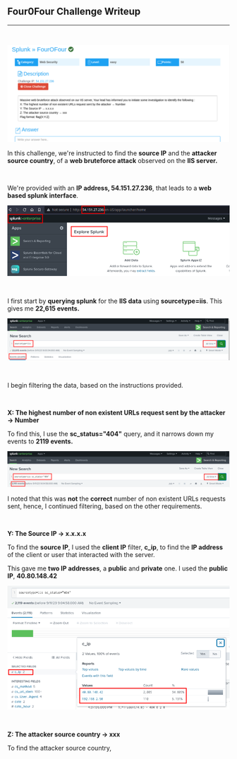 ## Four0Four Challenge Writeup
---
<br>

![four](images/four.png)

In this challenge, we're instructed to find the **source IP** and the **attacker source country**, of a **web bruteforce attack** observed on the **IIS server.**

<br>

We're provided with an **IP address, 54.151.27.236**, that leads to a **web based splunk interface**.

![four](images/splunk.png)

<br>

I first start by **querying splunk** for the **IIS data** using **sourcetype=iis**. This gives me **22,615 events.**

![four](images/iis.png)

<br>

I begin filtering the data, based on the instructions provided.

<br>

**X: The highest number of non existent URLs request sent by the attacker → Number**

To find this, I use the **sc_status="404"** query, and it narrows down my events to **2119 events.**

![four](images/status.png)

I noted that this was **not** the **correct** number of non existent URLs requests sent, hence, I continued filtering, based on the other requirements.

<br>

**Y: The Source IP → x.x.x.x**

To find the **source IP**, I used the **client IP** filter, **c_ip**, to find the **IP address** of the client or user that interacted with the server.

This gave me **two IP addresses**, a **public** and **private** one. I used the **public IP**, **40.80.148.42**

![four](images/cip.png)

<br>

**Z: The attacker source country → xxx**

To find the attacker source country, 
